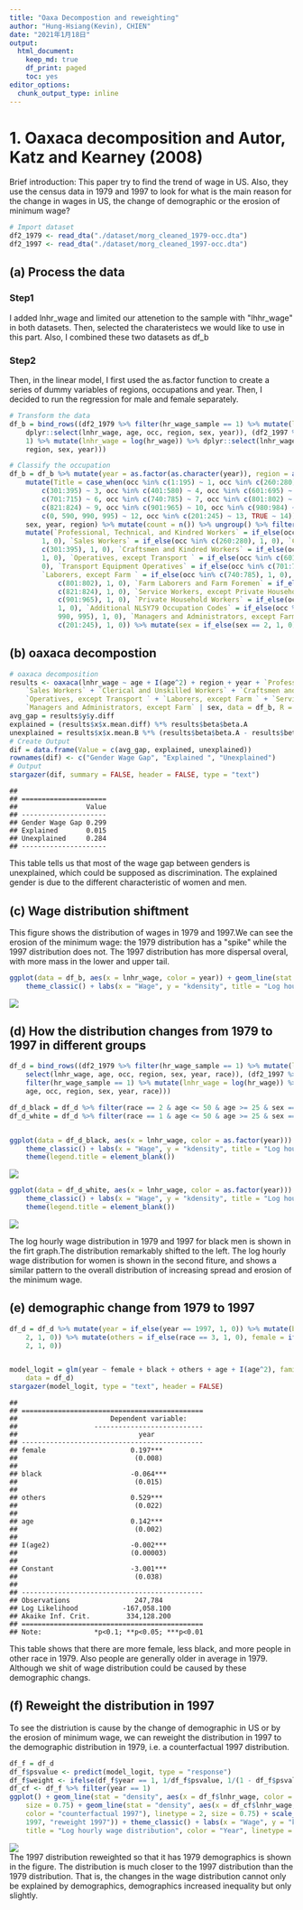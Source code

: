 ```yaml
---
title: "Oaxa Decompostion and reweighting"
author: "Hung-Hsiang(Kevin), CHIEN"
date: "2021年1月18日"
output:
  html_document:
    keep_md: true
    df_print: paged
    toc: yes
editor_options:
  chunk_output_type: inline
---
```







# 1. Oaxaca decomposition and Autor, Katz and Kearney (2008)
Brief introduction: This paper try to find the trend of wage in US. Also, they use the census data in 1979 and 1997 to look for what is the main reason for the change in wages in US, the change of demographic or the erosion of minimum wage?

```r
# Import dataset
df2_1979 <- read_dta("./dataset/morg_cleaned_1979-occ.dta")
df2_1997 <- read_dta("./dataset/morg_cleaned_1997-occ.dta")
```
## (a) Process the data
### Step1
I added lnhr_wage and limited our  attenetion to the sample with "lhhr_wage" in both datasets. Then, selected the charateristecs we would like to use in this part. Also, I combined these two datasets as df_b

### Step2
Then, in the linear model, I first used the as.factor function to create a series of dummy variables of regions, occupations and year. Then, I decided to run the regression for male and female separately. 


```r
# Transform the data
df_b = bind_rows((df2_1979 %>% filter(hr_wage_sample == 1) %>% mutate(lnhr_wage = log(hr_wage)) %>% 
    dplyr::select(lnhr_wage, age, occ, region, sex, year)), (df2_1997 %>% filter(hr_wage_sample == 
    1) %>% mutate(lnhr_wage = log(hr_wage)) %>% dplyr::select(lnhr_wage, age, occ, 
    region, sex, year)))

# Classify the occupation
df_b = df_b %>% mutate(year = as.factor(as.character(year)), region = as.factor(as.character(region))) %>% 
    mutate(Title = case_when(occ %in% c(1:195) ~ 1, occ %in% c(260:280) ~ 2, occ %in% 
        c(301:395) ~ 3, occ %in% c(401:580) ~ 4, occ %in% c(601:695) ~ 5, occ %in% 
        c(701:715) ~ 6, occ %in% c(740:785) ~ 7, occ %in% c(801:802) ~ 8, occ %in% 
        c(821:824) ~ 9, occ %in% c(901:965) ~ 10, occ %in% c(980:984) ~ 11, occ %in% 
        c(0, 590, 990, 995) ~ 12, occ %in% c(201:245) ~ 13, TRUE ~ 14)) %>% group_by(Title, 
    sex, year, region) %>% mutate(count = n()) %>% ungroup() %>% filter(count > 500) %>% 
    mutate(`Professional, Technical, and Kindred Workers` = if_else(occ %in% c(1:195), 
        1, 0), `Sales Workers` = if_else(occ %in% c(260:280), 1, 0), `Clerical and Unskilled Workers` = if_else(occ %in% 
        c(301:395), 1, 0), `Craftsmen and Kindred Workers` = if_else(occ %in% c(401:580), 
        1, 0), `Operatives, except Transport ` = if_else(occ %in% c(601:695), 1, 
        0), `Transport Equipment Operatives` = if_else(occ %in% c(701:715), 1, 0), 
        `Laborers, except Farm ` = if_else(occ %in% c(740:785), 1, 0), `Farmers and Farm Managers` = if_else(occ %in% 
            c(801:802), 1, 0), `Farm Laborers and Farm Foremen` = if_else(occ %in% 
            c(821:824), 1, 0), `Service Workers, except Private Household` = if_else(occ %in% 
            c(901:965), 1, 0), `Private Household Workers` = if_else(occ %in% c(980:984), 
            1, 0), `Additional NLSY79 Occupation Codes` = if_else(occ %in% c(0, 590, 
            990, 995), 1, 0), `Managers and Administrators, except Farm` = if_else(occ %in% 
            c(201:245), 1, 0)) %>% mutate(sex = if_else(sex == 2, 1, 0))
```

## (b) oaxaca decompostion


```r
# oaxaca decomposition
results <- oaxaca(lnhr_wage ~ age + I(age^2) + region + year + `Professional, Technical, and Kindred Workers` + 
    `Sales Workers` + `Clerical and Unskilled Workers` + `Craftsmen and Kindred Workers` + 
    `Operatives, except Transport ` + `Laborers, except Farm ` + `Service Workers, except Private Household` + 
    `Managers and Administrators, except Farm` | sex, data = df_b, R = NULL)
avg_gap = results$y$y.diff
explained = (results$x$x.mean.diff) %*% results$beta$beta.A
unexplained = results$x$x.mean.B %*% (results$beta$beta.A - results$beta$beta.B)
# Create Output
dif = data.frame(Value = c(avg_gap, explained, unexplained))
rownames(dif) <- c("Gender Wage Gap", "Explained ", "Unexplained")
# Output
stargazer(dif, summary = FALSE, header = FALSE, type = "text")
```

```
## 
## =====================
##                 Value
## ---------------------
## Gender Wage Gap 0.299
## Explained       0.015
## Unexplained     0.284
## ---------------------
```
This table tells us that most of the wage gap between genders is unexplained, which could be supposed as discrimination. The explained gender is due to the different characteristic of women and men.

## (c) Wage distribution shiftment
This figure shows the distribution of wages in 1979 and 1997.We can
see the erosion of the minimum wage: the 1979 distribution has a "spike" while
the 1997 distribution does not. The 1997 distribution has more dispersal overal,
with more mass in the lower and upper tail.

```r
ggplot(data = df_b, aes(x = lnhr_wage, color = year)) + geom_line(stat = "density") + 
    theme_classic() + labs(x = "Wage", y = "kdensity", title = "Log hourly wage distribution")
```

<img src="./figure/oaxaca/figureunnamed-chunk-6-1.png" style="display: block; margin: auto;" />



## (d) How the distribution changes from 1979 to 1997 in different groups

```r
df_d = bind_rows((df2_1979 %>% filter(hr_wage_sample == 1) %>% mutate(lnhr_wage = log(hr_wage)) %>% 
    select(lnhr_wage, age, occ, region, sex, year, race)), (df2_1997 %>% 
    filter(hr_wage_sample == 1) %>% mutate(lnhr_wage = log(hr_wage)) %>% select(lnhr_wage, 
    age, occ, region, sex, year, race)))

df_d_black = df_d %>% filter(race == 2 & age <= 50 & age >= 25 & sex == 1)
df_d_white = df_d %>% filter(race == 1 & age <= 50 & age >= 25 & sex == 2)


ggplot(data = df_d_black, aes(x = lnhr_wage, color = as.factor(year))) + geom_line(stat = "density") + 
    theme_classic() + labs(x = "Wage", y = "kdensity", title = "Log hourly wage distribution (black men)") + 
    theme(legend.title = element_blank())
```

<img src="./figure/oaxaca/figureunnamed-chunk-7-1.png" style="display: block; margin: auto;" />

```r
ggplot(data = df_d_white, aes(x = lnhr_wage, color = as.factor(year))) + geom_line(stat = "density") + 
    theme_classic() + labs(x = "Wage", y = "kdensity", title = "Log hourly wage distribution (white women)") + 
    theme(legend.title = element_blank())
```

<img src="./figure/oaxaca/figureunnamed-chunk-7-2.png" style="display: block; margin: auto;" />

The log hourly wage distribution in 1979 and 1997 for black men is shown in
the firt graph.The distribution remarkably shifted to the left. The log hourly wage distribution for women is shown in the second fiture, and shows a similar pattern to the overall distribution of increasing spread and erosion of the minimum wage.

## (e) demographic change from 1979 to 1997

```r
df_d = df_d %>% mutate(year = if_else(year == 1997, 1, 0)) %>% mutate(black = if_else(race == 
    2, 1, 0)) %>% mutate(others = if_else(race == 3, 1, 0), female = if_else(sex == 
    2, 1, 0))


model_logit = glm(year ~ female + black + others + age + I(age^2), family = binomial(), 
    data = df_d)
stargazer(model_logit, type = "text", header = FALSE)
```

```
## 
## =============================================
##                       Dependent variable:    
##                   ---------------------------
##                              year            
## ---------------------------------------------
## female                     0.197***          
##                             (0.008)          
##                                              
## black                      -0.064***         
##                             (0.015)          
##                                              
## others                     0.529***          
##                             (0.022)          
##                                              
## age                        0.142***          
##                             (0.002)          
##                                              
## I(age2)                    -0.002***         
##                            (0.00003)         
##                                              
## Constant                   -3.001***         
##                             (0.038)          
##                                              
## ---------------------------------------------
## Observations                247,784          
## Log Likelihood           -167,058.100        
## Akaike Inf. Crit.         334,128.200        
## =============================================
## Note:             *p<0.1; **p<0.05; ***p<0.01
```
This table shows that there are more female, less black, and more people in other race in 1979. Also people are generally older in average in 1979. Although we shit of wage distribution could be caused by these demographic changs.

## (f) Reweight the distribution in 1997
To see the distriution is cause by the change of demographic in US or by the erosion of minimum wage, we can reweight the distribution in 1997 to the demographic distribution in 1979, i.e. a counterfactual 1997 distribution.

```r
df_f = df_d
df_f$psvalue <- predict(model_logit, type = "response")
df_f$weight <- ifelse(df_f$year == 1, 1/df_f$psvalue, 1/(1 - df_f$psvalue))
df_cf <- df_f %>% filter(year == 1)
ggplot() + geom_line(stat = "density", aes(x = df_f$lnhr_wage, color = as.factor(df_f$year)), 
    size = 0.75) + geom_line(stat = "density", aes(x = df_cf$lnhr_wage, weight = df_cf$weight, 
    color = "counterfactual 1997"), linetype = 2, size = 0.75) + scale_color_discrete(label = c(1979, 
    1997, "reweight 1997")) + theme_classic() + labs(x = "Wage", y = "kdensity", 
    title = "Log hourly wage distribution", color = "Year", linetype = "counterfactual")
```

<img src="./figure/oaxaca/figureunnamed-chunk-9-1.png" style="display: block; margin: auto;" />
The 1997 distribution reweighted so that it has 1979 demographics is shown
in the figure. The distribution is much closer to the 1997 distribution than the 1979 distribution. That is, the changes in the wage distribution cannot only be explained by demographics, demographics increased inequality but only slightly.
